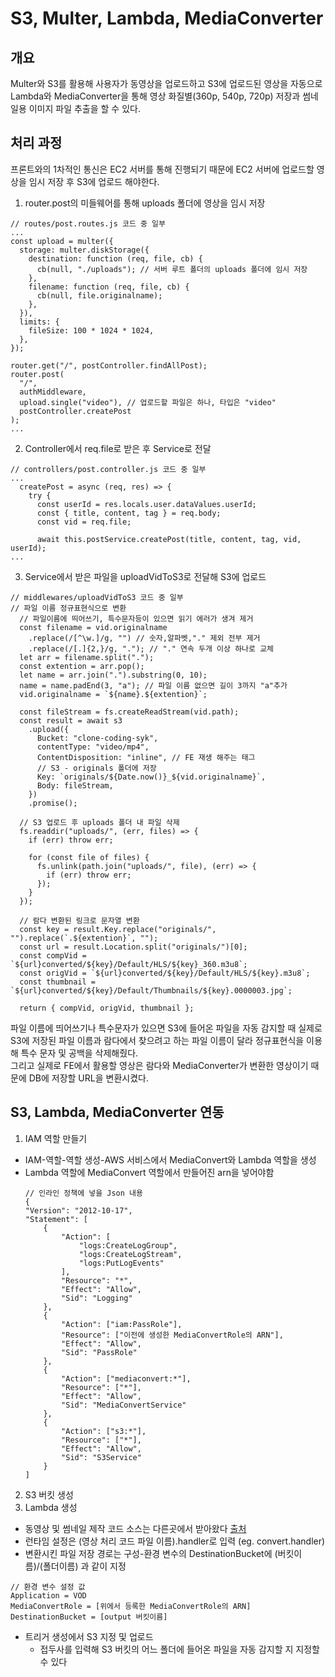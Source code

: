 # S3, Multer, Lambda, MediaConverter

## 개요

Multer와 S3를 활용해 사용자가 동영상을 업로드하고 S3에 업로드된 영상을 자동으로 Lambda와 MediaConverter을 통해 영상 화질별(360p, 540p, 720p) 저장과 썸네일용 이미지 파일 추출을 할 수 있다.

## 처리 과정

프론트와의 1차적인 통신은 EC2 서버를 통해 진행되기 때문에 EC2 서버에 업로드할 영상을 임시 저장 후 S3에 업로드 해야한다.

1. router.post의 미들웨어를 통해 uploads 폴더에 영상을 임시 저장

```
// routes/post.routes.js 코드 중 일부
...
const upload = multer({
  storage: multer.diskStorage({
    destination: function (req, file, cb) {
      cb(null, "./uploads"); // 서버 루트 폴더의 uploads 폴더에 임시 저장
    },
    filename: function (req, file, cb) {
      cb(null, file.originalname);
    },
  }),
  limits: {
    fileSize: 100 * 1024 * 1024,
  },
});

router.get("/", postController.findAllPost);
router.post(
  "/",
  authMiddleware,
  upload.single("video"), // 업로드할 파일은 하나, 타입은 "video"
  postController.createPost
);
...
```

2. Controller에서 req.file로 받은 후 Service로 전달

```
// controllers/post.controller.js 코드 중 일부
...
  createPost = async (req, res) => {
    try {
      const userId = res.locals.user.dataValues.userId;
      const { title, content, tag } = req.body;
      const vid = req.file;

      await this.postService.createPost(title, content, tag, vid, userId);
...
```

3. Service에서 받은 파일을 uploadVidToS3로 전달해 S3에 업로드

```
// middlewares/uploadVidToS3 코드 중 일부
// 파일 이름 정규표현식으로 변환
  // 파일이름에 띄어쓰기, 특수문자등이 있으면 읽기 에러가 생겨 제거
  const filename = vid.originalname
    .replace(/[^\w.]/g, "") // 숫자,알파벳,"." 제외 전부 제거
    .replace(/[.]{2,}/g, "."); // "." 연속 두개 이상 하나로 교체
  let arr = filename.split(".");
  const extention = arr.pop();
  let name = arr.join(".").substring(0, 10);
  name = name.padEnd(3, "a"); // 파일 이름 없으면 길이 3까지 "a"추가
  vid.originalname = `${name}.${extention}`;

  const fileStream = fs.createReadStream(vid.path);
  const result = await s3
    .upload({
      Bucket: "clone-coding-syk",
      contentType: "video/mp4",
      ContentDisposition: "inline", // FE 재생 해주는 태그
      // S3 - originals 폴더에 저장
      Key: `originals/${Date.now()}_${vid.originalname}`,
      Body: fileStream,
    })
    .promise();

  // S3 업로드 후 uploads 폴더 내 파일 삭제
  fs.readdir("uploads/", (err, files) => {
    if (err) throw err;

    for (const file of files) {
      fs.unlink(path.join("uploads/", file), (err) => {
        if (err) throw err;
      });
    }
  });

  // 람다 변환된 링크로 문자열 변환
  const key = result.Key.replace("originals/", "").replace(`.${extention}`, "");
  const url = result.Location.split("originals/")[0];
  const compVid = `${url}converted/${key}/Default/HLS/${key}_360.m3u8`;
  const origVid = `${url}converted/${key}/Default/HLS/${key}.m3u8`;
  const thumbnail = `${url}converted/${key}/Default/Thumbnails/${key}.0000003.jpg`;

  return { compVid, origVid, thumbnail };
```

파일 이름에 띄어쓰기나 특수문자가 있으면 S3에 들어온 파일을 자동 감지할 때 실제로 S3에 저장된 파일 이름과 람다에서 찾으려고 하는 파일 이름이 달라 정규표현식을 이용해 특수 문자 및 공백을 삭제해줬다.<br>
그리고 실제로 FE에서 활용할 영상은 람다와 MediaConverter가 변환한 영상이기 때문에 DB에 저장할 URL을 변환시켰다.

## S3, Lambda, MediaConverter 연동

1. IAM 역할 만들기

- IAM-역할-역할 생성-AWS 서비스에서 MediaConvert와 Lambda 역할을 생성
- Lambda 역할에 MediaConvert 역할에서 만들어진 arn을 넣어야함
  ```
  // 인라인 정책에 넣을 Json 내용
  {
  "Version": "2012-10-17",
  "Statement": [
      {
          "Action": [
              "logs:CreateLogGroup",
              "logs:CreateLogStream",
              "logs:PutLogEvents"
          ],
          "Resource": "*",
          "Effect": "Allow",
          "Sid": "Logging"
      },
      {
          "Action": ["iam:PassRole"],
          "Resource": ["이전에 생성한 MediaConvertRole의 ARN"],
          "Effect": "Allow",
          "Sid": "PassRole"
      },
      {
          "Action": ["mediaconvert:*"],
          "Resource": ["*"],
          "Effect": "Allow",
          "Sid": "MediaConvertService"
      },
      {
          "Action": ["s3:*"],
          "Resource": ["*"],
          "Effect": "Allow",
          "Sid": "S3Service"
      }
  ]
  ```

2. S3 버킷 생성
3. Lambda 생성

- 동영상 및 썸네일 제작 코드 소스는 다른곳에서 받아왔다 [출처](https://github.com/aws-samples/aws-media-services-vod-automation)
- 런타임 설정은 (영상 처리 코드 파일 이름).handler로 입력 (eg. convert.handler)
- 변환시킨 파일 저장 경로는 구성-환경 변수의 DestinationBucket에 (버킷이름)/(폴더이름) 과 같이 지정

```
// 환경 변수 설정 값
Application = VOD
MediaConvertRole = [위에서 등록한 MediaConvertRole의 ARN]
DestinationBucket = [output 버킷이름]
```

- 트리거 생성에서 S3 지정 및 업로드
  - 접두사를 입력해 S3 버킷의 어느 폴더에 들어온 파일을 자동 감지할 지 지정할 수 있다
